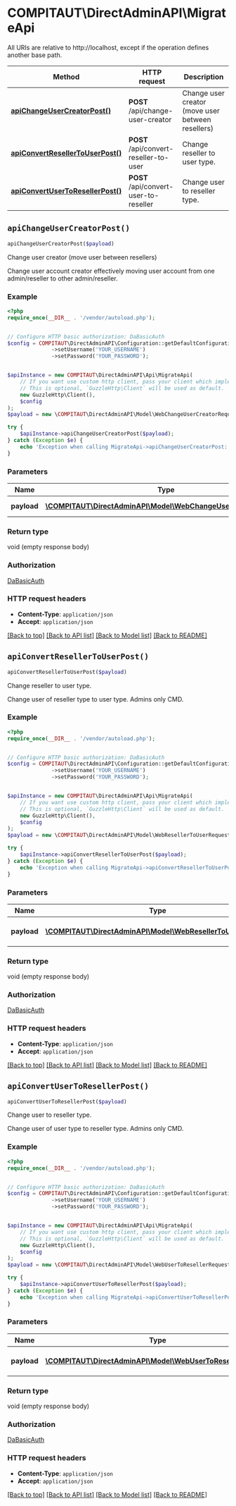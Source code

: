 # COMPITAUT\DirectAdminAPI\MigrateApi

All URIs are relative to http://localhost, except if the operation defines another base path.

| Method | HTTP request | Description |
| ------------- | ------------- | ------------- |
| [**apiChangeUserCreatorPost()**](MigrateApi.md#apiChangeUserCreatorPost) | **POST** /api/change-user-creator | Change user creator (move user between resellers) |
| [**apiConvertResellerToUserPost()**](MigrateApi.md#apiConvertResellerToUserPost) | **POST** /api/convert-reseller-to-user | Change reseller to user type. |
| [**apiConvertUserToResellerPost()**](MigrateApi.md#apiConvertUserToResellerPost) | **POST** /api/convert-user-to-reseller | Change user to reseller type. |


## `apiChangeUserCreatorPost()`

```php
apiChangeUserCreatorPost($payload)
```

Change user creator (move user between resellers)

Change user account creator effectively moving user account from one admin/reseller to other admin/reseller.

### Example

```php
<?php
require_once(__DIR__ . '/vendor/autoload.php');


// Configure HTTP basic authorization: DaBasicAuth
$config = COMPITAUT\DirectAdminAPI\Configuration::getDefaultConfiguration()
              ->setUsername('YOUR_USERNAME')
              ->setPassword('YOUR_PASSWORD');


$apiInstance = new COMPITAUT\DirectAdminAPI\Api\MigrateApi(
    // If you want use custom http client, pass your client which implements `GuzzleHttp\ClientInterface`.
    // This is optional, `GuzzleHttp\Client` will be used as default.
    new GuzzleHttp\Client(),
    $config
);
$payload = new \COMPITAUT\DirectAdminAPI\Model\WebChangeUserCreatorRequest(); // \COMPITAUT\DirectAdminAPI\Model\WebChangeUserCreatorRequest | Request parameters

try {
    $apiInstance->apiChangeUserCreatorPost($payload);
} catch (Exception $e) {
    echo 'Exception when calling MigrateApi->apiChangeUserCreatorPost: ', $e->getMessage(), PHP_EOL;
}
```

### Parameters

| Name | Type | Description  | Notes |
| ------------- | ------------- | ------------- | ------------- |
| **payload** | [**\COMPITAUT\DirectAdminAPI\Model\WebChangeUserCreatorRequest**](../Model/WebChangeUserCreatorRequest.md)| Request parameters | |

### Return type

void (empty response body)

### Authorization

[DaBasicAuth](../../README.md#DaBasicAuth)

### HTTP request headers

- **Content-Type**: `application/json`
- **Accept**: `application/json`

[[Back to top]](#) [[Back to API list]](../../README.md#endpoints)
[[Back to Model list]](../../README.md#models)
[[Back to README]](../../README.md)

## `apiConvertResellerToUserPost()`

```php
apiConvertResellerToUserPost($payload)
```

Change reseller to user type.

Change user of reseller type to user type. Admins only CMD.

### Example

```php
<?php
require_once(__DIR__ . '/vendor/autoload.php');


// Configure HTTP basic authorization: DaBasicAuth
$config = COMPITAUT\DirectAdminAPI\Configuration::getDefaultConfiguration()
              ->setUsername('YOUR_USERNAME')
              ->setPassword('YOUR_PASSWORD');


$apiInstance = new COMPITAUT\DirectAdminAPI\Api\MigrateApi(
    // If you want use custom http client, pass your client which implements `GuzzleHttp\ClientInterface`.
    // This is optional, `GuzzleHttp\Client` will be used as default.
    new GuzzleHttp\Client(),
    $config
);
$payload = new \COMPITAUT\DirectAdminAPI\Model\WebResellerToUserRequest(); // \COMPITAUT\DirectAdminAPI\Model\WebResellerToUserRequest | User conversion parameters.

try {
    $apiInstance->apiConvertResellerToUserPost($payload);
} catch (Exception $e) {
    echo 'Exception when calling MigrateApi->apiConvertResellerToUserPost: ', $e->getMessage(), PHP_EOL;
}
```

### Parameters

| Name | Type | Description  | Notes |
| ------------- | ------------- | ------------- | ------------- |
| **payload** | [**\COMPITAUT\DirectAdminAPI\Model\WebResellerToUserRequest**](../Model/WebResellerToUserRequest.md)| User conversion parameters. | |

### Return type

void (empty response body)

### Authorization

[DaBasicAuth](../../README.md#DaBasicAuth)

### HTTP request headers

- **Content-Type**: `application/json`
- **Accept**: `application/json`

[[Back to top]](#) [[Back to API list]](../../README.md#endpoints)
[[Back to Model list]](../../README.md#models)
[[Back to README]](../../README.md)

## `apiConvertUserToResellerPost()`

```php
apiConvertUserToResellerPost($payload)
```

Change user to reseller type.

Change user of user type to reseller type. Admins only CMD.

### Example

```php
<?php
require_once(__DIR__ . '/vendor/autoload.php');


// Configure HTTP basic authorization: DaBasicAuth
$config = COMPITAUT\DirectAdminAPI\Configuration::getDefaultConfiguration()
              ->setUsername('YOUR_USERNAME')
              ->setPassword('YOUR_PASSWORD');


$apiInstance = new COMPITAUT\DirectAdminAPI\Api\MigrateApi(
    // If you want use custom http client, pass your client which implements `GuzzleHttp\ClientInterface`.
    // This is optional, `GuzzleHttp\Client` will be used as default.
    new GuzzleHttp\Client(),
    $config
);
$payload = new \COMPITAUT\DirectAdminAPI\Model\WebUserToResellerRequest(); // \COMPITAUT\DirectAdminAPI\Model\WebUserToResellerRequest | Account conversion parameters.

try {
    $apiInstance->apiConvertUserToResellerPost($payload);
} catch (Exception $e) {
    echo 'Exception when calling MigrateApi->apiConvertUserToResellerPost: ', $e->getMessage(), PHP_EOL;
}
```

### Parameters

| Name | Type | Description  | Notes |
| ------------- | ------------- | ------------- | ------------- |
| **payload** | [**\COMPITAUT\DirectAdminAPI\Model\WebUserToResellerRequest**](../Model/WebUserToResellerRequest.md)| Account conversion parameters. | |

### Return type

void (empty response body)

### Authorization

[DaBasicAuth](../../README.md#DaBasicAuth)

### HTTP request headers

- **Content-Type**: `application/json`
- **Accept**: `application/json`

[[Back to top]](#) [[Back to API list]](../../README.md#endpoints)
[[Back to Model list]](../../README.md#models)
[[Back to README]](../../README.md)
